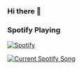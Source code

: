 ### Hi there 👋

### Spotify Playing 

[![Spotify](https://spotify-rendix-e0068hbnm-rendixmars.vercel.app/api/spotify)](https://open.spotify.com/user/yeu0jd67q14giap6b5iltgsy4?si=56d7f89090384f01)

<a href="https://github.com/RendixMars/Spotify-Rendix">
  <img src="https://spotify-readme-mocha-nine.vercel.app/api" alt="Current Spotify Song">
</a>
<!--
**RendixMars/rendixmars** is a ✨ _special_ ✨ repository because its `README.md` (this file) appears on your GitHub profile.

Here are some ideas to get you started:

- 🔭 I’m currently working on ...
- 🌱 I’m currently learning ...
- 👯 I’m looking to collaborate on ...
- 🤔 I’m looking for help with ...
- 💬 Ask me about ...
- 📫 How to reach me: ...
- 😄 Pronouns: ...
- ⚡ Fun fact: ...
-->
